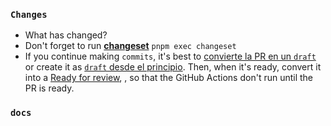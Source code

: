 <!-- Click en Preview -->

### `Changes`

-   What has changed?
-   Don't forget to run [**changeset**](https://github.com/changesets/changesets/blob/main/docs/adding-a-changeset.md#i-am-in-a-multi-package-repository-a-mono-repo) `pnpm exec changeset`
-   If you continue making `commits`, it's best to [convierte la PR en un `draft`](https://docs.github.com/en/pull-requests/collaborating-with-pull-requests/proposing-changes-to-your-work-with-pull-requests/changing-the-stage-of-a-pull-request#converting-a-pull-request-to-a-draft)
    or create it as [`draft` desde el principio](https://github.blog/2019-02-14-introducing-draft-pull-requests/#tag-your-work-in-progress).
    Then, when it's ready, convert it into a [Ready for review](https://docs.github.com/en/pull-requests/collaborating-with-pull-requests/proposing-changes-to-your-work-with-pull-requests/changing-the-stage-of-a-pull-request#marking-a-pull-request-as-ready-for-review),
    , so that the GitHub Actions don't run until the PR is ready.

### `docs`

<!-- Were the corresponding JSDoc and TSDoc comments created for the changes made in the libraries? -->
<!-- Do not delete this section. If there is no documentation, explain why.-->
